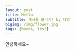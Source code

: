 ```yaml
---
layout: post
title: Hello!
subtitle: 게시물 올리기! by 다영
bigimg: /img/flower.jpg
tags: [books, test]
---
```


안녕하세요~